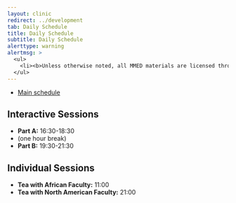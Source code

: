 ```yaml
---
layout: clinic
redirect: ../development
tab: Daily Schedule
title: Daily Schedule
subtitle: Daily Schedule
alerttype: warning
alertmsg: >
  <ul>
    <li><b>Unless otherwise noted, all MMED materials are licensed through a <a rel="license" href="http://creativecommons.org/licenses/by/4.0/">CC-BY International License</a>.</b> <a rel="license" href="../license.html">Click here for license details</a>.</li>
  </ul>
---
```


* [Main schedule](.)

## Interactive Sessions

* __Part A:__ 16:30-18:30
* (one hour break)
* __Part B:__ 19:30-21:30

## Individual Sessions
* __Tea with African Faculty:__ 11:00
* __Tea with North American Faculty:__ 21:00

